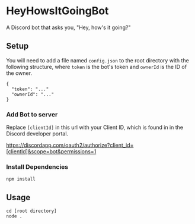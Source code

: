 # HeyHowsItGoingBot
A Discord bot that asks you, "Hey, how's it going?"

## Setup
You will need to add a file named `config.json` to the root directory with the following structure, where `token` is the bot's token and `ownerId` is the ID of the owner.
```
{
  "token": "..."
  "ownerId": "..."
}
```

### Add Bot to server
Replace `[clientId]` in this url with your Client ID, which is found in in the Discord developer portal.

https://discordapp.com/oauth2/authorize?client_id=[clientId]&scope=bot&permissions=1

### Install Dependencies
```
npm install
```
## Usage
```
cd [root directory]
node .
```